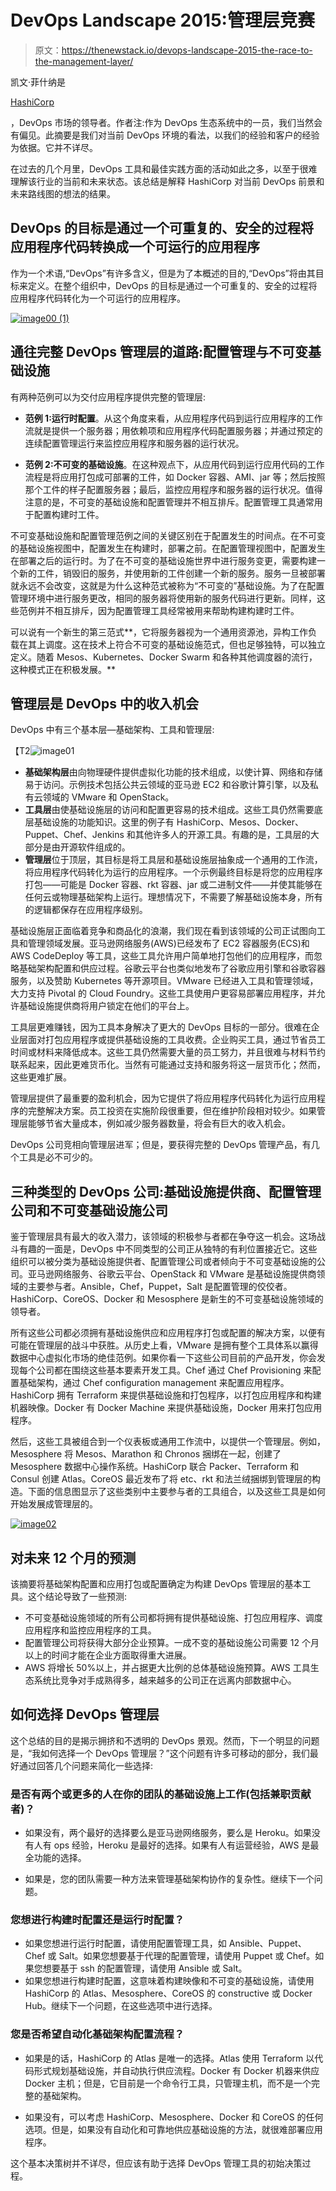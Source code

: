 # DevOps Landscape 2015:管理层竞赛

> 原文：<https://thenewstack.io/devops-landscape-2015-the-race-to-the-management-layer/>

凯文·菲什纳是

[HashiCorp](https://hashicorp.com/)

，DevOps 市场的领导者。作者注:作为 DevOps 生态系统中的一员，我们当然会有偏见。此摘要是我们对当前 DevOps 环境的看法，以我们的经验和客户的经验为依据。它并不详尽。

在过去的几个月里，DevOps 工具和最佳实践方面的活动如此之多，以至于很难理解该行业的当前和未来状态。该总结是解释 HashiCorp 对当前 DevOps 前景和未来路线图的想法的结果。

## DevOps 的目标是通过一个可重复的、安全的过程将应用程序代码转换成一个可运行的应用程序

作为一个术语,“DevOps”有许多含义，但是为了本概述的目的,“DevOps”将由其目标来定义。在整个组织中，DevOps 的目标是通过一个可重复的、安全的过程将应用程序代码转化为一个可运行的应用程序。

[![image00 (1)](img/1c5ff680c36b6dfe48311155e1c59b77.png)](https://thenewstack.io/wp-content/uploads/2015/06/image00-1.png)

## 通往完整 DevOps 管理层的道路:配置管理与不可变基础设施

有两种范例可以为交付应用程序提供完整的管理层:

*   **范例 1:运行时配置**。从这个角度来看，从应用程序代码到运行应用程序的工作流就是提供一个服务器；用依赖项和应用程序代码配置服务器；并通过预定的连续配置管理运行来监控应用程序和服务器的运行状况。

*   **范例 2:不可变的基础设施**。在这种观点下，从应用代码到运行应用代码的工作流程是将应用打包成可部署的工件，如 Docker 容器、AMI、jar 等；然后按照那个工件的样子配置服务器；最后，监控应用程序和服务器的运行状况。值得注意的是，不可变的基础设施和配置管理并不相互排斥。配置管理工具通常用于配置构建时工件。

不可变基础设施和配置管理范例之间的关键区别在于配置发生的时间点。在不可变的基础设施视图中，配置发生在构建时，部署之前。在配置管理视图中，配置发生在部署之后的运行时。为了在不可变的基础设施世界中进行服务变更，需要构建一个新的工件，销毁旧的服务，并使用新的工件创建一个新的服务。服务一旦被部署就永远不会改变，这就是为什么这种范式被称为“不可变的”基础设施。为了在配置管理环境中进行服务更改，相同的服务器将使用新的服务代码进行更新。同样，这些范例并不相互排斥，因为配置管理工具经常被用来帮助构建构建时工件。

可以说有一个新生的第三范式**，它将服务器视为一个通用资源池，异构工作负载在其上调度。这在技术上符合不可变的基础设施范式，但也足够独特，可以独立定义。随着 Mesos、Kubernetes、Docker Swarm 和各种其他调度器的流行，这种模式正在积极发展。**

## 管理层是 DevOps 中的收入机会

DevOps 中有三个基本层—基础架构、工具和管理层:

【T2![image01](img/387de10910c5366697e7f7c9a4d884e0.png)

*   **基础架构层**由向物理硬件提供虚拟化功能的技术组成，以使计算、网络和存储易于访问。示例技术包括公共云领域的亚马逊 EC2 和谷歌计算引擎，以及私有云领域的 VMware 和 OpenStack。
*   **工具层**由使基础设施层的访问和配置更容易的技术组成。这些工具仍然需要底层基础设施的功能知识。这里的例子有 HashiCorp、Mesos、Docker、Puppet、Chef、Jenkins 和其他许多人的开源工具。有趣的是，工具层的大部分是由开源软件组成的。
*   **管理层**位于顶层，其目标是将工具层和基础设施层抽象成一个通用的工作流，将应用程序代码转化为运行的应用程序。一个示例最终目标是将您的应用程序打包——可能是 Docker 容器、rkt 容器、jar 或二进制文件——并使其能够在任何云或物理基础架构上运行。理想情况下，不需要了解基础设施本身，所有的逻辑都保存在应用程序级别。

基础设施层正面临着竞争和商品化的浪潮，我们现在看到该领域的公司正试图向工具和管理领域发展。亚马逊网络服务(AWS)已经发布了 EC2 容器服务(ECS)和 AWS CodeDeploy 等工具，这些工具允许用户简单地打包他们的应用程序，而忽略基础架构配置和供应过程。谷歌云平台也类似地发布了谷歌应用引擎和谷歌容器服务，以及赞助 Kubernetes 等开源项目。VMware 已经进入工具和管理领域，大力支持 Pivotal 的 Cloud Foundry。这些工具使用户更容易部署应用程序，并允许基础设施提供商将用户锁定在他们的平台上。

工具层更难赚钱，因为工具本身解决了更大的 DevOps 目标的一部分。很难在企业层面对打包应用程序或提供基础设施的工具收费。企业购买工具，通过节省员工时间或材料来降低成本。这些工具仍然需要大量的员工努力，并且很难与材料节约联系起来，因此更难货币化。当然有可能通过支持和服务将这一层货币化；然而，这些更难扩展。

管理层提供了最重要的盈利机会，因为它提供了将应用程序代码转化为运行应用程序的完整解决方案。员工投资在实施阶段很重要，但在维护阶段相对较少。如果管理层能够节省大量成本，例如减少服务器数量，将会有巨大的收入机会。

DevOps 公司竞相向管理层进军；但是，要获得完整的 DevOps 管理产品，有几个工具是必不可少的。

## 三种类型的 DevOps 公司:基础设施提供商、配置管理公司和不可变基础设施公司

鉴于管理层具有最大的收入潜力，该领域的积极参与者都在争夺这一机会。这场战斗有趣的一面是，DevOps 中不同类型的公司正从独特的有利位置接近它。这些组织可以被分类为基础设施提供者、配置管理公司或者倾向于不可变基础设施的公司。亚马逊网络服务、谷歌云平台、OpenStack 和 VMware 是基础设施提供商领域的主要参与者。Ansible，Chef，Puppet，Salt 是配置管理的佼佼者。HashiCorp、CoreOS、Docker 和 Mesosphere 是新生的不可变基础设施领域的领导者。

所有这些公司都必须拥有基础设施供应和应用程序打包或配置的解决方案，以便有可能在管理层的战斗中获胜。从历史上看，VMware 是拥有整个工具体系以赢得数据中心虚拟化市场的绝佳范例。如果你看一下这些公司目前的产品开发，你会发现每个公司都在围绕这些基本要素开发工具。Chef 通过 Chef Provisioning 来配置基础架构，通过 Chef configuration management 来配置应用程序。HashiCorp 拥有 Terraform 来提供基础设施和打包程序，以打包应用程序和构建机器映像。Docker 有 Docker Machine 来提供基础设施，Docker 用来打包应用程序。

然后，这些工具被组合到一个仪表板或通用工作流中，以提供一个管理层。例如，Mesosphere 将 Mesos、Marathon 和 Chronos 捆绑在一起，创建了 Mesosphere 数据中心操作系统。HashiCorp 联合 Packer、Terraform 和 Consul 创建 Atlas。CoreOS 最近发布了将 etc、rkt 和法兰绒捆绑到管理层的构造。下面的信息图显示了这些类别中主要参与者的工具组合，以及这些工具是如何开始发展成管理层的。

[![image02](img/345d039c1ce86780bddcc52539da3afe.png)](https://thenewstack.io/wp-content/uploads/2015/06/image02.png)

## 对未来 12 个月的预测

该摘要将基础架构配置和应用打包或配置确定为构建 DevOps 管理层的基本工具。这个结论导致了一些预测:

*   不可变基础设施领域的所有公司都将拥有提供基础设施、打包应用程序、调度应用程序和监控应用程序的工具。
*   配置管理公司将获得大部分企业预算。一成不变的基础设施公司需要 12 个月以上的时间才能在企业方面取得重大进展。
*   AWS 将增长 50%以上，并占据更大比例的总体基础设施预算。AWS 工具生态系统比竞争对手成熟得多，越来越多的公司正在远离内部数据中心。

## 如何选择 DevOps 管理层

这个总结的目的是揭示拥挤和不透明的 DevOps 景观。然而，下一个明显的问题是，“我如何选择一个 DevOps 管理层？”这个问题有许多可移动的部分，我们最好通过回答几个问题来简化一些选择:

### 是否有两个或更多的人在你的团队的基础设施上工作(包括兼职贡献者)？

*   如果没有，两个最好的选择要么是亚马逊网络服务，要么是 Heroku。如果没有人有 ops 经验，Heroku 是最好的选择。如果有人有运营经验，AWS 是最全功能的选择。

*   如果是，您的团队需要一种方法来管理基础架构协作的复杂性。继续下一个问题。

### 您想进行构建时配置还是运行时配置？

*   如果您想进行运行时配置，请使用配置管理工具，如 Ansible、Puppet、Chef 或 Salt。如果您想要基于代理的配置管理，请使用 Puppet 或 Chef。如果您想要基于 ssh 的配置管理，请使用 Ansible 或 Salt。
*   如果您想进行构建时配置，这意味着构建映像和不可变的基础设施，请使用 HashiCorp 的 Atlas、Mesosphere、CoreOS 的 constructive 或 Docker Hub。继续下一个问题，在这些选项中进行选择。

### 您是否希望自动化基础架构配置流程？

*   如果是的话，HashiCorp 的 Atlas 是唯一的选择。Atlas 使用 Terraform 以代码形式规划基础设施，并自动执行供应流程。Docker 有 Docker 机器来供应 Docker 主机；但是，它目前是一个命令行工具，只管理主机，而不是一个完整的基础架构。

*   如果没有，可以考虑 HashiCorp、Mesosphere、Docker 和 CoreOS 的任何选项。但是，如果没有自动化和可靠地供应基础设施的方法，就很难部署应用程序。

这个基本决策树并不详尽，但应该有助于选择 DevOps 管理工具的初始决策过程。

<svg xmlns:xlink="http://www.w3.org/1999/xlink" viewBox="0 0 68 31" version="1.1"><title>Group</title> <desc>Created with Sketch.</desc></svg>